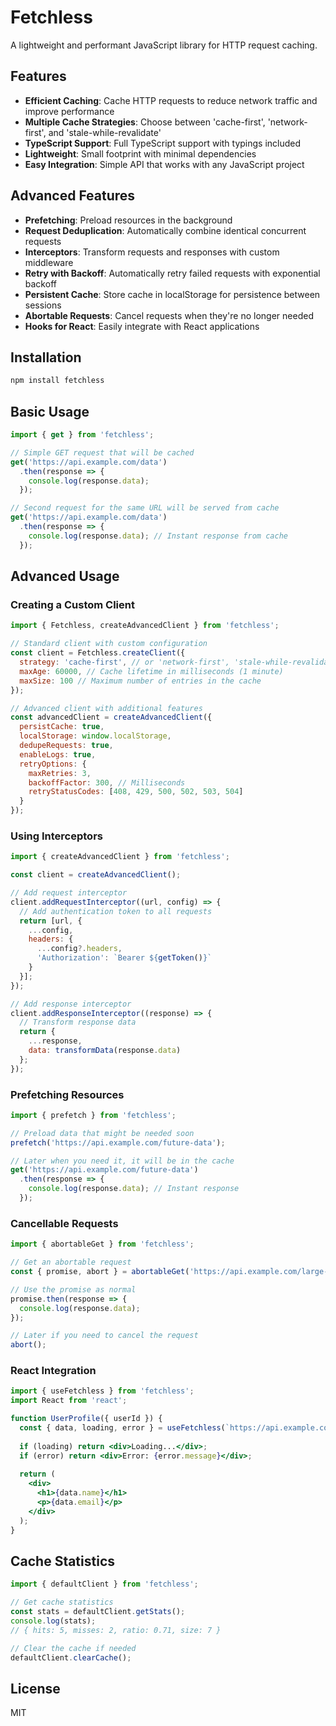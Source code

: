 # Fetchless

A lightweight and performant JavaScript library for HTTP request caching.

## Features

- **Efficient Caching**: Cache HTTP requests to reduce network traffic and improve performance
- **Multiple Cache Strategies**: Choose between 'cache-first', 'network-first', and 'stale-while-revalidate'
- **TypeScript Support**: Full TypeScript support with typings included
- **Lightweight**: Small footprint with minimal dependencies
- **Easy Integration**: Simple API that works with any JavaScript project

## Advanced Features

- **Prefetching**: Preload resources in the background
- **Request Deduplication**: Automatically combine identical concurrent requests
- **Interceptors**: Transform requests and responses with custom middleware
- **Retry with Backoff**: Automatically retry failed requests with exponential backoff
- **Persistent Cache**: Store cache in localStorage for persistence between sessions
- **Abortable Requests**: Cancel requests when they're no longer needed
- **Hooks for React**: Easily integrate with React applications

## Installation

```bash
npm install fetchless
```

## Basic Usage

```javascript
import { get } from 'fetchless';

// Simple GET request that will be cached
get('https://api.example.com/data')
  .then(response => {
    console.log(response.data);
  });

// Second request for the same URL will be served from cache
get('https://api.example.com/data')
  .then(response => {
    console.log(response.data); // Instant response from cache
  });
```

## Advanced Usage

### Creating a Custom Client

```javascript
import { Fetchless, createAdvancedClient } from 'fetchless';

// Standard client with custom configuration
const client = Fetchless.createClient({
  strategy: 'cache-first', // or 'network-first', 'stale-while-revalidate'
  maxAge: 60000, // Cache lifetime in milliseconds (1 minute)
  maxSize: 100 // Maximum number of entries in the cache
});

// Advanced client with additional features
const advancedClient = createAdvancedClient({
  persistCache: true,
  localStorage: window.localStorage,
  dedupeRequests: true,
  enableLogs: true,
  retryOptions: {
    maxRetries: 3,
    backoffFactor: 300, // Milliseconds
    retryStatusCodes: [408, 429, 500, 502, 503, 504]
  }
});
```

### Using Interceptors

```javascript
import { createAdvancedClient } from 'fetchless';

const client = createAdvancedClient();

// Add request interceptor
client.addRequestInterceptor((url, config) => {
  // Add authentication token to all requests
  return [url, { 
    ...config, 
    headers: { 
      ...config?.headers, 
      'Authorization': `Bearer ${getToken()}` 
    } 
  }];
});

// Add response interceptor
client.addResponseInterceptor((response) => {
  // Transform response data
  return {
    ...response,
    data: transformData(response.data)
  };
});
```

### Prefetching Resources

```javascript
import { prefetch } from 'fetchless';

// Preload data that might be needed soon
prefetch('https://api.example.com/future-data');

// Later when you need it, it will be in the cache
get('https://api.example.com/future-data')
  .then(response => {
    console.log(response.data); // Instant response
  });
```

### Cancellable Requests

```javascript
import { abortableGet } from 'fetchless';

// Get an abortable request
const { promise, abort } = abortableGet('https://api.example.com/large-data');

// Use the promise as normal
promise.then(response => {
  console.log(response.data);
});

// Later if you need to cancel the request
abort();
```

### React Integration

```jsx
import { useFetchless } from 'fetchless';
import React from 'react';

function UserProfile({ userId }) {
  const { data, loading, error } = useFetchless(`https://api.example.com/users/${userId}`);
  
  if (loading) return <div>Loading...</div>;
  if (error) return <div>Error: {error.message}</div>;
  
  return (
    <div>
      <h1>{data.name}</h1>
      <p>{data.email}</p>
    </div>
  );
}
```

## Cache Statistics

```javascript
import { defaultClient } from 'fetchless';

// Get cache statistics
const stats = defaultClient.getStats();
console.log(stats);
// { hits: 5, misses: 2, ratio: 0.71, size: 7 }

// Clear the cache if needed
defaultClient.clearCache();
```

## License

MIT 